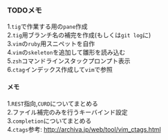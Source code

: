 ### TODOメモ  

1.`tig`で作業する用の`pane`作成  
2.`tig`用ブランチ名の補完を作成(もしくは`git log`に)  
3.`vim`の`ruby`用スニペットを自作  
4.`vim`の`skeleton`を追加して雛形を読み込む  
5.`zsh`コマンドラインスタックプロンプト表示  
6.`ctag`インデックス作成して`vim`で参照  

#### メモ  

1.`REST`指向,`CURD`についてまとめる  
2.ファイル補完のみを行うキーバインド設定  
3.`completion`についてまとめる  
4.`ctags`参考: http://archiva.jp/web/tool/vim_ctags.html  
